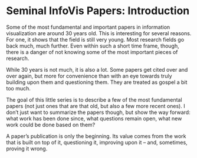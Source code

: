 # Seminal InfoVis Papers: Introduction

Some of the most fundamental and important papers in information visualization are around 30 years old. This is interesting for several reasons. For one, it shows that the field is still very young. Most research fields go back much, much further. Even within such a short time frame, though, there is a danger of not knowing some of the most important pieces of research.

While 30 years is not much, it is also a lot. Some papers get cited over and over again, but more for convenience than with an eye towards truly building upon them and questioning them. They are treated as gospel a bit too much.

The goal of this little series is to describe a few of the most fundamental papers (not just ones that are that old, but also a few more recent ones). I don’t just want to summarize the papers though, but show the way forward: what work has been done since, what questions remain open, what new work could be done based on them?

A paper’s publication is only the beginning. Its value comes from the work that is built on top of it, questioning it, improving upon it – and, sometimes, proving it wrong.
